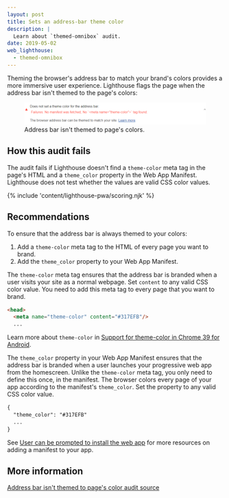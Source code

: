 ```yaml
---
layout: post
title: Sets an address-bar theme color
description: |
  Learn about `themed-omnibox` audit.
date: 2019-05-02
web_lighthouse:
  - themed-omnibox
---
```


Theming the browser's address bar to match your brand's colors provides
a more immersive user experience.
Lighthouse flags the page when the address bar isn't themed to the page's colors:

<figure class="w-figure">
  <img class="w-screenshot w-screenshot--filled" src="themed-omnibox.png" alt="Lighthouse audit showing address bar isn't themed to the page's colors">
  <figcaption class="w-figcaption">
    Address bar isn't themed to page's colors.
  </figcaption>
</figure>

## How this audit fails

The audit fails if Lighthouse doesn't find a `theme-color` meta tag in the page's
HTML and a `theme_color` property in the Web App Manifest.
Lighthouse does not test whether the values are valid CSS color values.

{% include 'content/lighthouse-pwa/scoring.njk' %}

## Recommendations

To ensure that the address bar is always themed to your colors:

1. Add a `theme-color` meta tag to the HTML of every page you want to brand.
2. Add the `theme_color` property to your Web App Manifest.

The `theme-color` meta tag ensures that the address bar is branded when
a user visits your site as a normal webpage. Set `content` to any valid CSS
color value. You need to add this meta tag to every page that you want to
brand.

```html
<head>
  <meta name="theme-color" content="#317EFB"/>
  ...
```

Learn more about `theme-color` in
[Support for theme-color in Chrome 39 for Android](https://developers.google.com/web/updates/2014/11/Support-for-theme-color-in-Chrome-39-for-Android).

The `theme_color` property in your Web App Manifest ensures that the address
bar is branded when a user launches your progressive web
app from the homescreen. Unlike the `theme-color` meta tag, you only need
to define this once, in the manifest. The browser colors every page of your
app according to the manifest's `theme_color`. Set the property to any valid
CSS color value.

```html
{
  "theme_color": "#317EFB"
  ...
}
 ```

See [User can be prompted to install the web app](/installable-manifest)
for more resources on adding a manifest to your app.

## More information

[Address bar isn't themed to page's color audit source](https://github.com/GoogleChrome/lighthouse/blob/master/lighthouse-core/audits/themed-omnibox.js)
